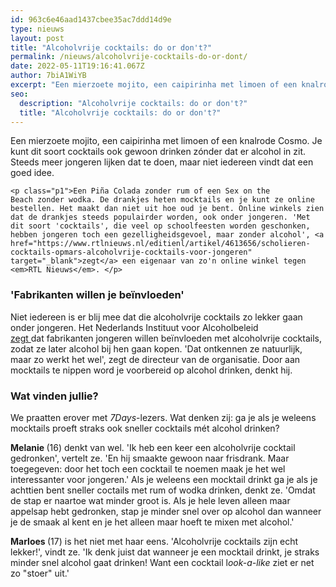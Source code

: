 ```yaml
---
id: 963c6e46aad1437cbee35ac7ddd14d9e
type: nieuws
layout: post
title: "Alcoholvrije cocktails: do or don't?"
permalink: /nieuws/alcoholvrije-cocktails-do-or-dont/
date: 2022-05-11T19:16:41.067Z
author: 7biA1WiYB
excerpt: "Een mierzoete mojito, een caipirinha met limoen of een knalrode Cosmo. Je kunt dit soort cocktails ook gewoon drinken zónder dat er alcohol in zit. Steeds meer jongeren lijken dat te doen, maar niet iedereen vindt dat een goed idee.   "
seo:
  description: "Alcoholvrije cocktails: do or don't?"
  title: "Alcoholvrije cocktails: do or don't?"
---
```

Een mierzoete mojito, een caipirinha met limoen of een knalrode Cosmo. Je kunt dit soort cocktails ook gewoon drinken zónder dat er alcohol in zit. Steeds meer jongeren lijken dat te doen, maar niet iedereen vindt dat een goed idee.   

    <p class="p1">Een Piña Colada zonder rum of een Sex on the Beach zonder wodka. De drankjes heten mocktails en je kunt ze online bestellen. Het maakt dan niet uit hoe oud je bent. Online winkels zien dat de drankjes steeds populairder worden, ook onder jongeren. 'Met dit soort 'cocktails', die veel op schoolfeesten worden geschonken, hebben jongeren toch een gezelligheidsgevoel, maar zonder alcohol', <a href="https://www.rtlnieuws.nl/editienl/artikel/4613656/scholieren-cocktails-opmars-alcoholvrije-cocktails-voor-jongeren" target="_blank">zegt</a> een eigenaar van zo'n online winkel tegen <em>RTL Nieuws</em>. </p>
<h3 class="p1">'Fabrikanten willen je beïnvloeden'</h3>
<p class="p1">Niet iedereen is er blij mee dat die alcoholvrije cocktails zo lekker gaan onder jongeren. Het Nederlands Instituut voor Alcoholbeleid <a href="https://www.rtlnieuws.nl/editienl/artikel/4613656/scholieren-cocktails-opmars-alcoholvrije-cocktails-voor-jongeren" target="_blank">zegt </a>dat fabrikanten jongeren willen beïnvloeden met alcoholvrije cocktails, zodat ze later alcohol bij hen gaan kopen. 'Dat ontkennen ze natuurlijk, maar zo werkt het wel', zegt de directeur van de organisatie. Door aan mocktails te nippen word je voorbereid op alcohol drinken, denkt hij. </p>
<h3 class="p1">Wat vinden jullie?</h3>
<p class="p1">We praatten erover met <em>7Days</em>-lezers. Wat denken zij: ga je als je weleens mocktails proeft straks ook sneller cocktails mét alcohol drinken? </p>
<p class="p1"><strong>Melanie </strong>(16) denkt van wel. 'Ik heb een keer een alcoholvrije cocktail gedronken', vertelt ze. 'En hij smaakte gewoon naar frisdrank. Maar toegegeven: door het toch een cocktail te noemen maak je het wel interessanter voor jongeren.' Als je weleens een mocktail drinkt ga je als je achttien bent sneller coctails met rum of wodka drinken, denkt ze. 'Omdat de stap er naartoe wat minder groot is. Als je hele leven alleen maar appelsap hebt gedronken, stap je minder snel over op alcohol dan wanneer je de smaak al kent en je het alleen maar hoeft te mixen met alcohol.'</p>
<p class="p1"><strong>Marloes </strong>(17) is het niet met haar eens. 'Alcoholvrije cocktails zijn echt lekker!', vindt ze. 'Ik denk juist dat wanneer je een mocktail drinkt, je straks minder snel alcohol gaat drinken! Want een cocktail l<em>ook-a-like </em>ziet er net zo "stoer" uit.'</p>  
